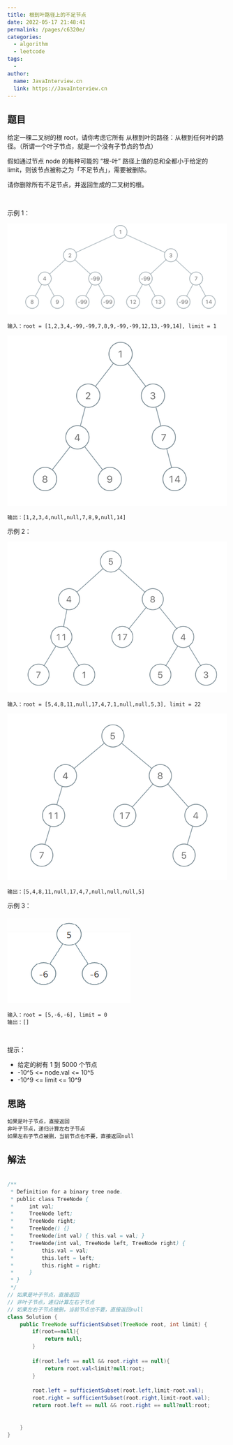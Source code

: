 ```yaml
---
title: 根到叶路径上的不足节点
date: 2022-05-17 21:48:41
permalink: /pages/c6320e/
categories:
  - algorithm
  - leetcode
tags:
  - 
author: 
  name: JavaInterview.cn
  link: https://JavaInterview.cn
---
```

    


## 题目
给定一棵二叉树的根 root，请你考虑它所有 从根到叶的路径：从根到任何叶的路径。（所谓一个叶子节点，就是一个没有子节点的节点）

假如通过节点 node 的每种可能的 “根-叶” 路径上值的总和全都小于给定的 limit，则该节点被称之为「不足节点」，需要被删除。

请你删除所有不足节点，并返回生成的二叉树的根。

 

示例 1：

![](../../../media/pictures/leetcode/insufficient-1.png)

    输入：root = [1,2,3,4,-99,-99,7,8,9,-99,-99,12,13,-99,14], limit = 1
![](../../../media/pictures/leetcode/insufficient-2.png)

    输出：[1,2,3,4,null,null,7,8,9,null,14]
示例 2：

![](../../../media/pictures/leetcode/insufficient-3.png)

    输入：root = [5,4,8,11,null,17,4,7,1,null,null,5,3], limit = 22
![](../../../media/pictures/leetcode/insufficient-4.png)

    输出：[5,4,8,11,null,17,4,7,null,null,null,5]
示例 3：

![](../../../media/pictures/leetcode/insufficient-5.png)

    输入：root = [5,-6,-6], limit = 0
    输出：[]
 

提示：

- 给定的树有 1 到 5000 个节点
- -10^5 <= node.val <= 10^5
- -10^9 <= limit <= 10^9


## 思路

    如果是叶子节点，直接返回
    非叶子节点，递归计算左右子节点
    如果左右子节点被删，当前节点也不要，直接返回null

## 解法
```java

/**
 * Definition for a binary tree node.
 * public class TreeNode {
 *     int val;
 *     TreeNode left;
 *     TreeNode right;
 *     TreeNode() {}
 *     TreeNode(int val) { this.val = val; }
 *     TreeNode(int val, TreeNode left, TreeNode right) {
 *         this.val = val;
 *         this.left = left;
 *         this.right = right;
 *     }
 * }
 */
// 如果是叶子节点，直接返回
// 非叶子节点，递归计算左右子节点
// 如果左右子节点被删，当前节点也不要，直接返回null
class Solution {
    public TreeNode sufficientSubset(TreeNode root, int limit) {
        if(root==null){
            return null;
        }

        if(root.left == null && root.right == null){
            return root.val<limit?null:root;
        }

        root.left = sufficientSubset(root.left,limit-root.val);
        root.right = sufficientSubset(root.right,limit-root.val);
        return root.left == null && root.right == null?null:root;


    }
}
```